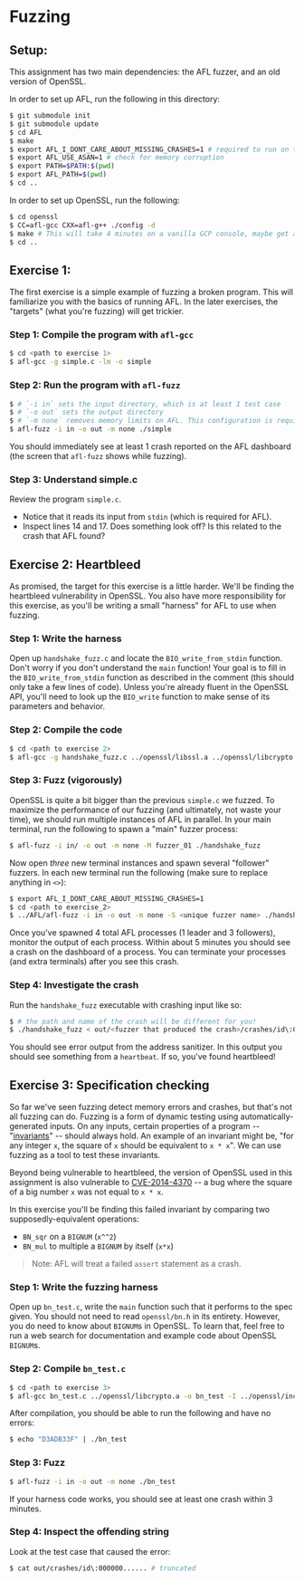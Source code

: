 # Fuzzing

## Setup:

This assignment has two main dependencies: the AFL fuzzer, and an old version of OpenSSL.

In order to set up AFL, run the following in this directory:
```bash
$ git submodule init
$ git submodule update
$ cd AFL
$ make
$ export AFL_I_DONT_CARE_ABOUT_MISSING_CRASHES=1 # required to run on this VM
$ export AFL_USE_ASAN=1 # check for memory corruption
$ export PATH=$PATH:$(pwd)
$ export AFL_PATH=$(pwd)
$ cd ..
```

In order to set up OpenSSL, run the following:
```bash
$ cd openssl
$ CC=afl-gcc CXX=afl-g++ ./config -d
$ make # This will take 4 minutes on a vanilla GCP console, maybe get a cup of tea :)
$ cd ..
```

## Exercise 1:
The first exercise is a simple example of fuzzing a broken program.
This will familiarize you with the basics of running AFL.
In the later exercises, the "targets" (what you're fuzzing) will get trickier.

### Step 1: Compile the program with `afl-gcc`
```bash
$ cd <path to exercise 1>
$ afl-gcc -g simple.c -lm -o simple
```

### Step 2: Run the program with `afl-fuzz`
```bash
$ # `-i in` sets the input directory, which is at least 1 test case
$ # `-o out` sets the output directory
$ # `-m none` removes memory limits on AFL. This configuration is required when using the address sanitizer for memory checking.
$ afl-fuzz -i in -o out -m none ./simple
```

You should immediately see at least 1 crash reported on the AFL dashboard (the screen that `afl-fuzz` shows while fuzzing).

### Step 3: Understand simple.c

Review the program `simple.c`.
- Notice that it reads its input from `stdin` (which is required for AFL).
- Inspect lines 14 and 17. Does something look off? Is this related to the crash that AFL found?

## Exercise 2: Heartbleed

As promised, the target for this exercise is a little harder. We'll
be finding the heartbleed vulnerability in OpenSSL. You also have
more responsibility for this exercise, as you'll be writing a small
"harness" for AFL to use when fuzzing.

### Step 1: Write the harness

Open up `handshake_fuzz.c` and locate the `BIO_write_from_stdin` function.
Don't worry if you don't understand the `main` function! Your goal is to
fill in the `BIO_write_from_stdin` function as described in the comment
(this should only take a few lines of code).
Unless you're already fluent in the OpenSSL API, you'll need to look up
the `BIO_write` function to make sense of its parameters and behavior.

### Step 2: Compile the code

```bash
$ cd <path to exercise 2>
$ afl-gcc -g handshake_fuzz.c ../openssl/libssl.a ../openssl/libcrypto.a -o handshake_fuzz -I ../openssl/include/ -ldl
```

### Step 3: Fuzz (vigorously)

OpenSSL is quite a bit bigger than the previous `simple.c` we fuzzed.
To maximize the performance of our fuzzing (and ultimately, not waste your time),
we should run multiple instances of AFL in parallel. In your main terminal, run
the following to spawn a "main" fuzzer process:

```bash
$ afl-fuzz -i in/ -o out -m none -M fuzzer_01 ./handshake_fuzz
```

Now open *three* new terminal instances and spawn several "follower" fuzzers.
In each new terminal run the following (make sure to replace anything in `<>`):
```bash
$ export AFL_I_DONT_CARE_ABOUT_MISSING_CRASHES=1
$ cd <path to exercise_2>
$ ../AFL/afl-fuzz -i in -o out -m none -S <unique fuzzer name> ./handshake_fuzz
```

Once you've spawned 4 total AFL processes (1 leader and 3 followers), monitor
the output of each process. Within about 5 minutes you should see a crash on
the dashboard of a process. You can terminate your processes (and extra terminals)
after you see this crash.

### Step 4: Investigate the crash

Run the `handshake_fuzz` executable with crashing input like so:
```bash
$ # the path and name of the crash will be different for you!
$ ./handshake_fuzz < out/<fuzzer that produced the crash>/crashes/id\:000000.... # truncated
```

You should see error output from the address sanitizer. In this output you should
see something from a `heartbeat`. If so, you've found heartbleed!

## Exercise 3: Specification checking

So far we've seen fuzzing detect memory errors and crashes, but that's not
all fuzzing can do. Fuzzing is a form of dynamic testing using automatically-generated inputs.
On any inputs, certain properties of a program -- "[invariants](https://en.wikipedia.org/wiki/Invariant_(mathematics))" -- should always hold.
An example of an invariant might be,
"for any integer `x`, the square of `x` should be equivalent to `x * x`".
We can use fuzzing as a tool to test these invariants.

Beyond being vulnerable to heartbleed, the version of OpenSSL used in this
assignment is also vulnerable to [CVE-2014-4370](https://nvd.nist.gov/vuln/detail/CVE-2014-3570)
-- a bug where the square of a big number `x` was not equal to `x * x`.

In this exercise you'll be finding this failed invariant by comparing two supposedly-equivalent operations:
- `BN_sqr` on a `BIGNUM` (`x^^2`)
- `BN_mul` to multiple a `BIGNUM` by itself (`x*x`)

> Note: AFL will treat a failed `assert` statement as a crash.

### Step 1: Write the fuzzing harness

Open up `bn_test.c`, write the `main` function such that it performs to the spec given.
You should not need to read `openssl/bn.h` in its entirety.
However, you do need to know about `BIGNUM`s in OpenSSL.
To learn that, feel free to run a web search for documentation and example code about OpenSSL `BIGNUM`s. 

### Step 2: Compile `bn_test.c`

```bash
$ cd <path to exercise 3>
$ afl-gcc bn_test.c ../openssl/libcrypto.a -o bn_test -I ../openssl/include/ -ldl
```

After compilation, you should be able to run the following and have no errors:
```bash
$ echo "D3ADB33F" | ./bn_test 
```

### Step 3: Fuzz

```bash
$ afl-fuzz -i in -o out -m none ./bn_test
```

If your harness code works, you should see at least one crash within 3 minutes.

### Step 4: Inspect the offending string

Look at the test case that caused the error:

```bash
$ cat out/crashes/id\:000000...... # truncated
```
